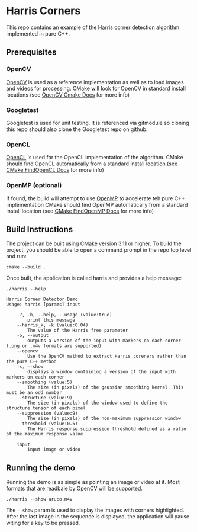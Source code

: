 # Harris Corners

This repo contains an example of the Harris corner detection algorithm implemented in pure C++.

## Prerequisites

### OpenCV

[OpenCV](https://opencv.org/) is used as a reference implementation as well as to load images and videos for processing.
CMake will look for OpenCV in standard install locations (see [OpenCV Cmake Docs](https://docs.opencv.org/3.4.5/db/df5/tutorial_linux_gcc_cmake.html) for more info)

### Googletest

Googletest is used for unit testing. It is referenced via gitmodule so cloning this repo should also clone the Googletest repo on github.

### OpenCL

[OpenCL](https://www.khronos.org/opencl/) is used for the OpenCL implementation of the algorithm.
CMake should find OpenCL automatically from a standard install location (see [CMake FindOpenCL Docs](https://cmake.org/cmake/help/latest/module/FindOpenCL.html) for more info)

### OpenMP (optional)

If found, the build will attempt to use [OpenMP](https://www.openmp.org/) to accelerate teh pure C++ implementation
CMake should find OpenMP automatically from a standard install location (see [CMake FindOpenMP Docs](https://cmake.org/cmake/help/latest/module/FindOpenMP.html) for more info)

## Build Instructions

The project can be built using CMake version 3.11 or higher. To build the project, you should be able to open a command prompt in the repo top level and run:

```
cmake --build .
```

Once built, the application is called harris and provides a help message:
```
./harris --help

Harris Corner Detector Demo
Usage: harris [params] input 

	-?, -h, --help, --usage (value:true)
		print this message
	--harris_k, -k (value:0.04)
		The value of the Harris free parameter
	-o, --output
		outputs a version of the input with markers on each corner (.png or .m4v formats are supported)
	--opencv
		Use the OpenCV mathod to extract Harris coreners rather than the pure C++ method
	-s, --show
		displays a window containing a version of the input with markers on each corner
	--smoothing (value:5)
		The size (in pixels) of the gaussian smoothing kernel. This must be an odd number
	--structure (value:9)
		The size (in pixels) of the window used to define the structure tensor of each pixel
	--suppression (value:9)
		The size (in pixels) of the non-maximum suppression window
	--threshold (value:0.5)
		The Harris response suppression threshold defined as a ratio of the maximum response value

	input
		input image or video
```
## Running the demo

Running the demo is as simple as pointing an image or video at it. 
Most formats that are readbale by OpenCV will be supported.

```
./harris --show aruco.m4v
```

The `--show` param is used to display the images with corners highlighted.
After the last image in the sequence is displayed, the application will pause witing for a key to be pressed.
